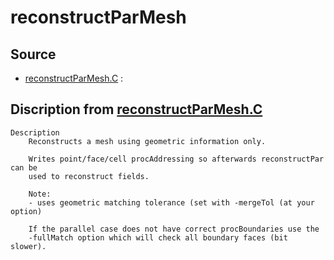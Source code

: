 # reconstructParMesh

## Source

- [reconstructParMesh.C](reconstructParMesh.C) : 


## Discription from [reconstructParMesh.C](reconstructParMesh.C)

```
Description
    Reconstructs a mesh using geometric information only.

    Writes point/face/cell procAddressing so afterwards reconstructPar can be
    used to reconstruct fields.

    Note:
    - uses geometric matching tolerance (set with -mergeTol (at your option)

    If the parallel case does not have correct procBoundaries use the
    -fullMatch option which will check all boundary faces (bit slower).


```

